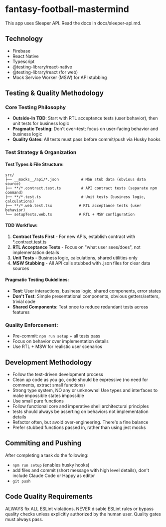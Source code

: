 # fantasy-football-mastermind

This app uses Sleeper API. Read the docs in docs/sleeper-api.md.

## Technology

- Firebase
- React Native
- Typescript
- @testing-library/react-native
- @testing-library/react (for web)
- Mock Service Worker (MSW) for API stubbing

## Testing & Quality Methodology

### Core Testing Philosophy
- **Outside-In TDD**: Start with RTL acceptance tests (user behavior), then unit tests for business logic
- **Pragmatic Testing**: Don't over-test; focus on user-facing behavior and business logic
- **Quality Gates**: All tests must pass before commit/push via Husky hooks

### Test Strategy & Organization

#### Test Types & File Structure:
```
src/
├── __mocks__/api/*.json          # MSW stub data (obvious data source)
├── **/*.contract.test.ts         # API contract tests (separate npm command)
├── **/*.test.ts                  # Unit tests (business logic, calculations)
├── **/*.web.test.tsx            # RTL acceptance tests (user behavior)
└── setupTests.web.ts            # RTL + MSW configuration
```

#### TDD Workflow:
1. **Contract Tests First** - For new APIs, establish contract with *.contract.test.ts
2. **RTL Acceptance Tests** - Focus on "what user sees/does", not implementation details
3. **Unit Tests** - Business logic, calculations, shared utilities only
4. **MSW Stubbing** - All API calls stubbed with .json files for clear data sources

#### Pragmatic Testing Guidelines:
- **Test**: User interactions, business logic, shared components, error states
- **Don't Test**: Simple presentational components, obvious getters/setters, trivial code
- **Shared Components**: Test once to reduce redundant tests across features

### Quality Enforcement:
- Pre-commit: `npm run setup` + all tests pass
- Focus on behavior over implementation details
- Use RTL + MSW for realistic user scenarios

## Development Methodology

- Follow the test-driven development process
- Clean up code as you go, code should be expressive (no need for comments, extract small functions)
- Strong type system, NO any or unknowns! Use types and interfaces to make impossible states impossible
- Use small pure functions
- Follow functional core and imperative shell architectural principles
- tests should always be asserting on behaviors not implementation details
- Refactor often, but avoid over-engineering. There's a fine balance
- Prefer stubbed functions passed in, rather than using jest mocks

## Commiting and Pushing

After completing a task do the following:

- `npm run setup` (enables husky hooks)
- add files and commit (short message with high level details), don't include Claude Code or Happy as editor
- `git push`

## Code Quality Requirements
ALWAYS fix ALL ESLint violations. NEVER disable ESLint rules or bypass quality checks unless explicitly authorized by the human user. Quality gates must always pass. 

